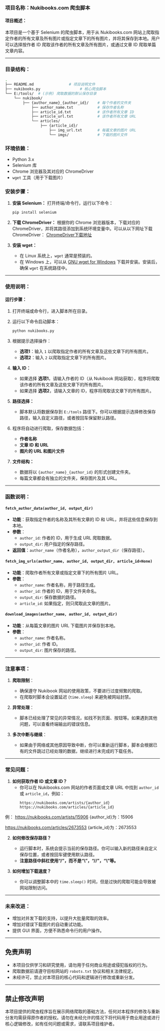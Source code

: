 ### 项目名称：Nukibooks.com 爬虫脚本

#### 项目概述：
本项目是一个基于 Selenium 的爬虫脚本，用于从 Nukibooks.com 网站上爬取指定作者的所有文章及所有图片或指定文章下的所有图片，并将其保存到本地。用户可以选择按作者 ID 爬取该作者的所有文章及所有图片，或通过文章 ID 爬取单篇文章内容。

---

### 目录结构：
```bash
.
├── README.md                # 项目说明文件
├── nukibooks.py                  # 核心爬虫脚本
└── E:/tools/  # (示例) 爬取数据的默认保存目录
    └── nukibook/
        ├── {author_name}_{author_id}/    # 每个作者的文件夹
            ├── author_name.txt           # 保存作者名称
            ├── article_id.txt            # 该作者所有文章 ID
            ├── article_url.txt           # 该作者所有文章 URL
            └── articles/
                ├── {article_id}/
                    ├── img_url.txt       # 每篇文章的图片 URL
                    └── imgs/             # 下载的图片文件
```

### 环境依赖：

- Python 3.x
- Selenium 库
- Chrome 浏览器及其对应的 ChromeDriver
- `wget` 工具（用于下载图片）
  
### 安装步骤：

1. **安装 Selenium：**
   打开终端/命令行，运行以下命令：
   ```bash
   pip install selenium
   ```

2. **下载 ChromeDriver：**
   根据你的 Chrome 浏览器版本，下载对应的 ChromeDriver，并将其路径添加到系统环境变量中。可以从以下网址下载 ChromeDriver：
   [ChromeDriver下载地址](https://sites.google.com/a/chromium.org/chromedriver/downloads)

3. **安装 wget：**
   - 在 Linux 系统上，`wget` 通常是预装的。
   - 在 Windows 上，可以从 [GNU wget for Windows](https://eternallybored.org/misc/wget/) 下载并安装。安装后，确保 `wget` 在系统路径中。

---

### 使用说明：

#### 运行步骤：

1. 打开终端或命令行，进入脚本所在目录。

2. 运行以下命令启动脚本：
   ```bash
   python nukibooks.py
   ```

3. 根据提示选择操作：
   - **选项1**：输入 `1` 以爬取指定作者的所有文章及这些文章下的所有图片。
   - **选项2**：输入 `2` 以爬取指定文章下的所有图片。

4. **输入 ID：**
   - 如果选择 **选项1**，请输入作者的 ID（从 Nukibook 网站获取），程序将爬取该作者的所有文章及这些文章下的所有图片。
   - 如果选择 **选项2**，请输入文章的 ID，程序将爬取该文章下的所有图片。

5. **路径选择：**
   - 脚本默认将数据保存到 `E:/tools` 路径下。你可以根据提示选择修改保存路径，输入自定义路径，或者按回车保留默认路径。

6. 程序将自动进行爬取，保存数据包括：
   - **作者名称**
   - **文章 ID 和 URL**
   - **图片的 URL 和图片文件**

7. **文件结构：**
   - 数据将以 `{author_name}_{author_id}` 的形式创建文件夹。
   - 每篇文章都会有独立的文件夹，保存图片及其 URL。

---

### 函数说明：

#### `fetch_author_data(author_id, output_dir)`
- **功能**：获取指定作者的名称及其所有文章的 ID 和 URL，并将这些信息保存到本地。
- **参数**：
  - `author_id`: 作者的 ID，用于生成 URL 爬取数据。
  - `output_dir`: 用户指定的保存路径。
- **返回值**：`author_name`（作者名称），`author_output_dir`（保存路径）。

#### `fetch_img_urls(author_name, author_id, output_dir, article_id=None)`
- **功能**：爬取作者所有文章或指定文章下的所有图片 URL。
- **参数**：
  - `author_name`: 作者名称，用于路径生成。
  - `author_id`: 作者的 ID，用于文件夹命名。
  - `output_dir`: 保存数据的路径。
  - `article_id`: 如果指定，则只爬取此文章的图片。

#### `download_images(author_name, author_id, output_dir)`
- **功能**：从每篇文章的图片 URL 下载图片并保存到本地。
- **参数**：
  - `author_name`: 作者名称。
  - `author_id`: 作者 ID。
  - `output_dir`: 图片保存的路径。

---

### 注意事项：

1. **爬取限制**：
   - 确保遵守 Nukibook 网站的使用政策，不要进行过度频繁的爬取。
   - 在爬取时脚本会设置延迟 (`time.sleep`) 来避免被网站封禁。

2. **异常处理**：
   - 脚本已经处理了常见的异常情况，如找不到页面、按钮等。如果遇到其他问题，可以查看终端输出的错误信息。

3. **多次中断与继续**：
   - 如果由于网络或其他原因导致中断，你可以重新运行脚本，脚本会根据已有的文件跳过已经处理的数据，继续进行未完成的下载任务。

---

### 常见问题：

1. **如何获取作者 ID 或文章 ID？**
   - 你可以在 Nukibooks.com 网站的作者页面或文章 URL 中找到 `author_id` 或 `article_id`，例如：
     ```
     https://nukibooks.com/artists/{author_id}
     https://nukibooks.com/articles/{article_id}
     ```
例：
https://nukibooks.com/artists/15906
{author_id}为：15906

https://nukibooks.com/articles/2673553
{article_id}为：2673553

2. **如何修改保存路径？**
   - 运行脚本时，系统会提示当前的保存路径。你可以输入新的路径来自定义保存位置，或者按回车键使用默认路径。
   - **注意路径中斜杠使用“/”，而不是“\”，“//”，“\\”等。**

3. **如何增加下载速度？**
   - 你可以调整脚本中的 `time.sleep()` 时间，但是过快的爬取可能会导致被网站限制访问。

---

### 未来改进：

- 增加对并发下载的支持，以提升大批量爬取的效率。
- 增加对错误下载图片的自动重试功能。
- 提供 GUI 界面，方便不熟悉命令行的用户操作。

---

## 免责声明

- 本项目仅供学习和研究使用，请勿用于任何商业用途或侵犯版权的行为。
- 爬取数据前请遵守目标网站的 `robots.txt` 协议和相关法律规定。
- 未经许可，禁止对本项目的核心代码和逻辑进行修改或重新分发。

---

## 禁止修改声明

本项目提供的爬虫程序旨在展示网络爬取的基础方法，任何对本程序的修改与重新分发均需获得原作者的授权。请勿在未经允许的情况下将代码用于商业用途或进行核心逻辑修改，如有任何问题或需求，请联系项目维护者。
